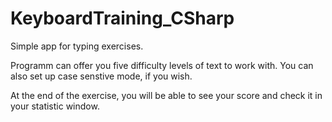 # KeyboardTraining_CSharp
Simple app for typing exercises.

Programm can offer you five difficulty levels of text to work with.
You can also set up case senstive mode, if you wish.

At the end of the exercise, you will be able to see your score and 
check it in your statistic window.
